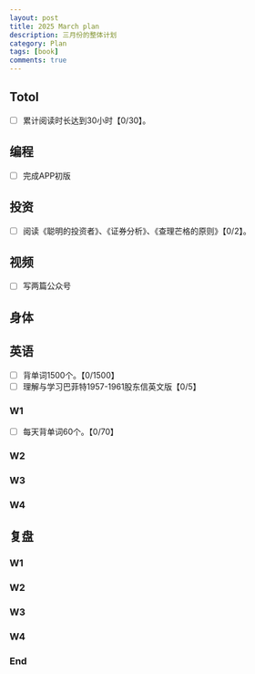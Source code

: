 ```yaml
---
layout: post
title: 2025 March plan
description: 三月份的整体计划
category: Plan
tags: [book]
comments: true
---
```


## Totol

- [ ] 累计阅读时长达到30小时【0/30】。

## 编程

- [ ] 完成APP初版

## 投资

- [ ] 阅读《聪明的投资者》、《证券分析》、《查理芒格的原则》【0/2】。

## 视频

- [ ] 写两篇公众号

## 身体

## 英语

- [ ] 背单词1500个。【0/1500】
- [ ] 理解与学习巴菲特1957-1961股东信英文版【0/5】

### W1

- [ ] 每天背单词60个。【0/70】

### W2

### W3

### W4

## 复盘

### W1

### W2

### W3

### W4

### End
